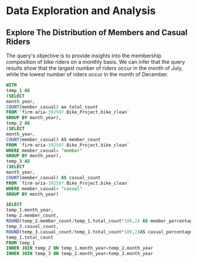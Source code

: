 # Data Exploration and Analysis
## Explore The Distribution of Members and Casual Riders 
The query's objective is to provide insights into the membership composition of bike riders on a monthly basis.
We can infer that the query results show that the largest number of riders occur in the month of July, while the lowest number of riders occur in the month of December.
``` sql
WITH 
temp_1 AS 
(SELECT
month_year,
COUNT(member_casual) as total_count
FROM `firm-aria-392507.Bike_Project.bike_clean`
GROUP BY month_year),
temp_2 AS
(SELECT 
month_year,
COUNT(member_casual) AS member_count
FROM `firm-aria-392507.Bike_Project.bike_clean`
WHERE member_casual= "member"
GROUP BY month_year),
temp_3 AS
(SELECT
month_year,
COUNT(member_casual) AS casual_count
FROM `firm-aria-392507.Bike_Project.bike_clean`
WHERE member_casual= "casual"
GROUP BY month_year)

SELECT
temp_1.month_year,
temp_2.member_count,
ROUND(temp_2.member_count/temp_1.total_count*100,2) AS member_percentage,
temp_3.casual_count,
ROUND(temp_3.casual_count/temp_1.total_count*100,2)AS casual_percentage,
temp_1.total_count
FROM temp_1
INNER JOIN temp_2 ON temp_1.month_year=temp_2.month_year
INNER JOIN temp_3 ON temp_2.month_year=temp_3.month_year
```


